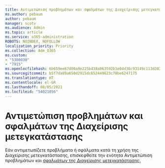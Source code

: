 ```yaml
---
title: Αντιμετώπιση προβλημάτων και σφαλμάτων της Διαχείρισης μετεγκατάστασης
ms.author: pebaum
author: pebaum
manager: scotv
ms.audience: Admin
ms.topic: article
ms.service: o365-administration
ROBOTS: NOINDEX, NOFOLLOW
localization_priority: Priority
ms.collection: Adm_O365
ms.custom:
- "5300030"
- "7915"
ms.openlocfilehash: 6b659ee67d00a9e225b438a063592b1e04d36c93149c113d302cb56e474db3a8
ms.sourcegitcommit: b5f7da89a650d2915dc652449623c78be6247175
ms.translationtype: HT
ms.contentlocale: el-GR
ms.lasthandoff: 08/05/2021
ms.locfileid: "54021056"
---
```

# <a name="troubleshoot-migration-manager-issues-and-errors"></a>Αντιμετώπιση προβλημάτων και σφαλμάτων της Διαχείρισης μετεγκατάστασης

Εάν αντιμετωπίζετε προβλήματα ή σφάλματα κατά τη χρήση της Διαχείρισης μετεγκατάστασης, επισκεφθείτε την ενότητα Αντιμετώπιση προβλημάτων και [σφαλμάτων της Διαχείρισης μετεγκατάστασης.](https://docs.microsoft.com/sharepointmigration/mm-troubleshoot)
